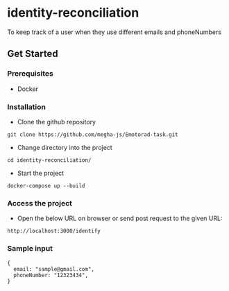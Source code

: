 # identity-reconciliation
To keep track of a user when they use different emails and phoneNumbers

## Get Started

### Prerequisites
- Docker

### Installation
- Clone the github repository
```
git clone https://github.com/megha-js/Emotorad-task.git
```
- Change directory into the project
```
cd identity-reconciliation/
```
- Start the project
```
docker-compose up --build
```

### Access the project
- Open the below URL on browser or send post request to the given URL:
```
http://localhost:3000/identify
```
### Sample input
```
{
  email: "sample@gmail.com",
  phoneNumber: "12323434",
}
